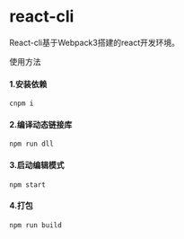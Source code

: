 # react-cli
React-cli基于Webpack3搭建的react开发环境。

使用方法

#### 1.安装依赖

```
cnpm i
```


#### 2.编译动态链接库

```
npm run dll
```

#### 3.启动编辑模式

```
npm start
```

#### 4.打包

```
npm run build
```
